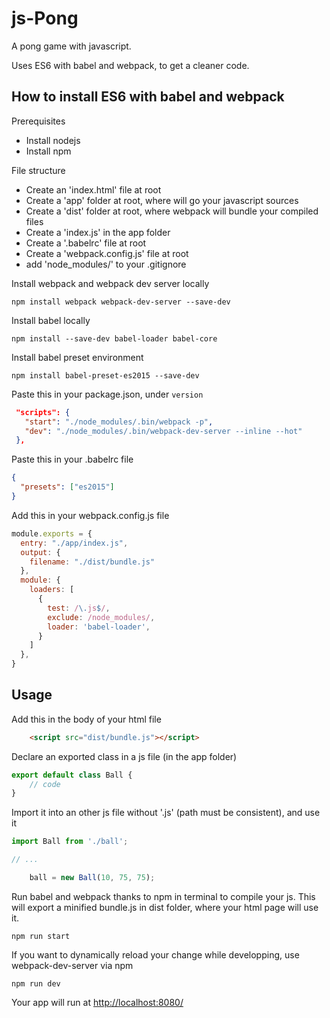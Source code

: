 # js-Pong
A pong game with javascript.

Uses ES6 with babel and webpack, to get a cleaner code.

## How to install ES6 with babel and webpack

Prerequisites
- Install nodejs
- Install npm

File structure 
- Create an 'index.html' file at root
- Create a 'app' folder at root, where will go your javascript sources
- Create a 'dist' folder at root, where webpack will bundle your compiled files
- Create a 'index.js' in the app folder
- Create a '.babelrc' file at root
- Create a 'webpack.config.js' file at root
- add 'node_modules/' to your .gitignore


Install webpack and webpack dev server locally

`npm install webpack webpack-dev-server --save-dev`

Install babel locally

`npm install --save-dev babel-loader babel-core`

Install babel preset environment

`npm install babel-preset-es2015 --save-dev`


Paste this in your package.json, under `version`
 ``` json
  "scripts": {
    "start": "./node_modules/.bin/webpack -p",
    "dev": "./node_modules/.bin/webpack-dev-server --inline --hot"
  },
 ```
 
Paste this in your .babelrc file
``` json
{
  "presets": ["es2015"]
}
```

Add this in your webpack.config.js file
``` javascript
module.exports = {
  entry: "./app/index.js",
  output: {
    filename: "./dist/bundle.js"
  },
  module: {
    loaders: [
      {
        test: /\.js$/,
        exclude: /node_modules/,
        loader: 'babel-loader',
      }
    ]
  },
}
```

## Usage

Add this in the body of your html file
``` html
    <script src="dist/bundle.js"></script>
```

Declare an exported class in a js file (in the app folder)
``` javascript
export default class Ball {
    // code
}
```

Import it into an other js file without '.js' (path must be consistent), and use it
``` javascript
import Ball from './ball';

// ...

    ball = new Ball(10, 75, 75);

```

Run babel and webpack thanks to npm in terminal to compile your js. This will export a minified bundle.js in dist folder, where your html page will use it.

``` 
npm run start
```

If you want to dynamically reload your change while developping, use webpack-dev-server via npm

``` 
npm run dev
```

Your app will run at [http://localhost:8080/](http://localhost:8080/)